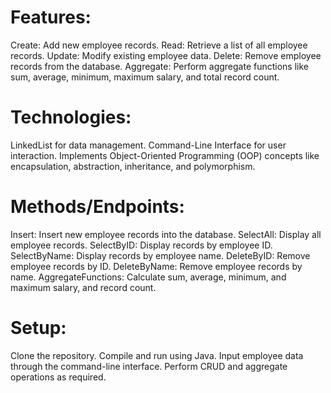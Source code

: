 # Features:
  Create: Add new employee records.
  Read: Retrieve a list of all employee records.
  Update: Modify existing employee data.
  Delete: Remove employee records from the database.
  Aggregate: Perform aggregate functions like sum, average, minimum, maximum salary, and total record count.
  
  # Technologies:
  LinkedList for data management.
  Command-Line Interface for user interaction.
  Implements Object-Oriented Programming (OOP) concepts like encapsulation, abstraction, inheritance, and polymorphism.
  
  # Methods/Endpoints:
  Insert: Insert new employee records into the database.
  SelectAll: Display all employee records.
  SelectByID: Display records by employee ID.
  SelectByName: Display records by employee name.
  DeleteByID: Remove employee records by ID.
  DeleteByName: Remove employee records by name.
  AggregateFunctions: Calculate sum, average, minimum, and maximum salary, and record count.
  
  # Setup:
  Clone the repository.
  Compile and run using Java.
  Input employee data through the command-line interface.
  Perform CRUD and aggregate operations as required.
